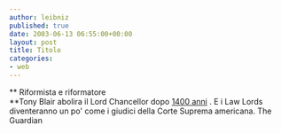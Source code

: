 ```yaml
---
author: leibniz
published: true
date: 2003-06-13 06:55:00+00:00
layout: post
title: Titolo
categories:
- web
---
```


 **   Riformista e riformatore   
**Tony Blair abolira il Lord Chancellor dopo  [ 1400 anni](http://politics.guardian.co.uk/labour/story/0,9061,976552,00.html) . E i Law Lords diventeranno un po' come i giudici della Corte Suprema americana. 
The Guardian

